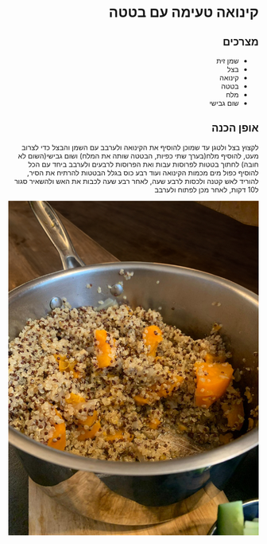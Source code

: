 <div dir="rtl">

# קינואה טעימה עם בטטה
##  מצרכים
* שמן זית
* בצל
* קינואה
* בטטה
* מלח
* שום גבישי

## אופן הכנה
לקצוץ בצל ולטגן עד שמוכן
להוסיף את הקינואה ולערבב עם השמן והבצל כדי לצרוב מעט, להוסיף מלח(בערך שתי כפיות, הבטטה שותה את המלח) ושום גבישי(השום לא חובה)
לחתוך בטטות לפרוסות עבות ואת הפרוסות לרבעים ולערבב ביחד עם הכל
להוסיף כפול מים מכמות הקינואה ועוד רבע כוס בגלל הבטטות
להרתיח את הסיר, להוריד לאש קטנה ולכסות לרבע שעה, לאחר רבע שעה לכבות את האש ולהשאיר סגור ל10 דקות, לאחר מכן לפתוח ולערבב

![Quinoa](../images/quinoa.jpg)